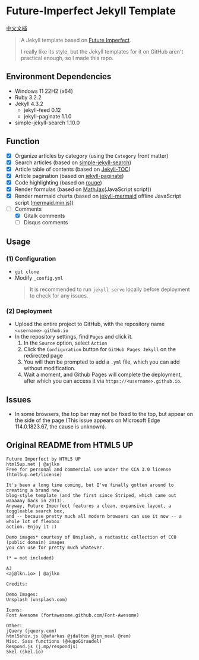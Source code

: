 # Future-Imperfect Jekyll Template

[中文文档](./README_zh.md)
> A Jekyll template based on [Future Imperfect](https://html5up.net/future-imperfect).
>
> I really like its style, but the Jekyll templates for it on GitHub aren't practical enough, so I made this repo.

## Environment Dependencies

* Windows 11 22H2 (x64)
* Ruby 3.2.2
* Jekyll 4.3.2
  * jekyll-feed 0.12
  * jekyll-paginate 1.1.0
* simple-jekyll-search 1.10.0

## Function

* [x] Organize articles by category (using the `Category` front matter)
* [x] Search articles (based on [simple-jekyll-search](https://github.com/christian-fei/Simple-Jekyll-Search))
* [x] Article table of contents (based on [Jekyll-TOC](https://github.com/allejo/jekyll-toc))
* [x] Article pagination (based on [jekyll-paginate](https://rubygems.org/gems/jekyll-paginate/versions/1.1.0))
* [x] Code highlighting (based on [rouge](https://rubygems.org/gems/rouge/versions/4.1.2))
* [x] Render formulas (based on [MathJax](https://www.mathjax.org)(JavaScript script))
* [x] Render mermaid charts (based on [jekyll-mermaid](https://github.com/jasonbellamy/jekyll-mermaid) offline JavaScript script ([mermaid.min.js](https://unpkg.com/browse/mermaid@latest/dist/mermaid.min.js)))
* [ ] Comments
  * [x] Gitalk comments
  * [ ] Disqus comments

## Usage

### (1) Configuration

* `git clone`
* Modify `_config.yml`
  > It is recommended to run `jekyll serve` locally before deployment to check for any issues.

### (2) Deployment

* Upload the entire project to GitHub, with the repository name `<username>.github.io`
* In the repository settings, find `Pages` and click it.
  1. In the `Source` option, select `Action`
  2. Click the `Configuration` button for `GitHub Pages Jekyll` on the redirected page
  3. You will then be prompted to add a `.yml` file, which you can add without modification.
  4. Wait a moment, and Github Pages will complete the deployment, after which you can access it via `https://<username>.github.io`.

## Issues

* In some browsers, the top bar may not be fixed to the top, but appear on the side of the page (This issue appears on Microsoft Edge 114.0.1823.67, the cause is unknown).

## Original README from HTML5 UP

    Future Imperfect by HTML5 UP
    html5up.net | @ajlkn
    Free for personal and commercial use under the CCA 3.0 license (html5up.net/license)

    It's been a long time coming, but I've finally gotten around to creating a brand new
    blog-style template (and the first since Striped, which came out waaaaay back in 2013).
    Anyway, Future Imperfect features a clean, expansive layout, a toggleable search box,
    and -- because pretty much all modern browsers can use it now -- a whole lot of flexbox
    action. Enjoy it :)

    Demo images* courtesy of Unsplash, a radtastic collection of CC0 (public domain) images
    you can use for pretty much whatever.

    (* = not included)

    AJ
    <aj@lkn.io> | @ajlkn

    Credits:

    Demo Images:
    Unsplash (unsplash.com)

    Icons:
    Font Awesome (fortawesome.github.com/Font-Awesome)

    Other:
    jQuery (jquery.com)
    html5shiv.js (@afarkas @jdalton @jon_neal @rem)
    Misc. Sass functions (@HugoGiraudel)
    Respond.js (j.mp/respondjs)
    Skel (skel.io)
